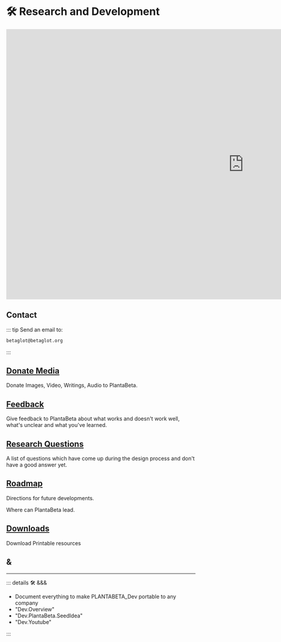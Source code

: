 
# 🛠 Research and Development

<iframe width="1263" height="720" src="https://www.youtube.com/embed/5jzchxfzF28?playlist=pzqD7SZoZcQ,llfZYq7NwI0" title="0001 PLANTABETA 2024 05 05 01 GH010209" frameborder="0" allow="accelerometer; autoplay; clipboard-write; encrypted-media; gyroscope; picture-in-picture; web-share" referrerpolicy="strict-origin-when-cross-origin" allowfullscreen></iframe>

## Contact

::: tip Send an email to:

```md
betaglot@betaglot.org
```

:::

## [Donate Media](/dev/Donation)

Donate Images, Video, Writings, Audio to PlantaBeta.

## [Feedback](/dev/Feedback)

Give feedback to PlantaBeta about what works and doesn't work well, what's unclear and what you've learned.

## [Research Questions](/dev/ResearchQuestions)

A list of questions which have come up during the design process and don't have a good answer yet.

## [Roadmap](/dev/Roadmap)

Directions for future developments.

Where can PlantaBeta lead.

## [Downloads](/dev/Downloads)

Download Printable resources

## **&**

---

<!-- =================================================== -->
<!-- =================================================== -->
<!-- =================================================== -->
<!-- =================================================== -->
<!-- =================================================== -->
::: details 🛠 &&&

- Document everything to make PLANTABETA_Dev portable to any company
- "Dev.Overview"
- "Dev.PlantaBeta.SeedIdea"
- "Dev.Youtube"

:::
